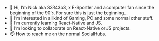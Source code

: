 - 👋 Hi, I’m Nick aka S3R43o3, x E-Sportler and a computer fan since the beginning of the 90`s.
  For sure this is just the beginning...  
- 👀 I’m interested in all kind of Gaming, PC and some normal other stuff.
- 🌱 I’m currently learning React-Native and JS.
- 💞️ I’m looking to collaborate on React-Native or JS projects.
- 📫 How to reach me on the normal SocialHubs.

<!---
sera619/sera619 is a ✨ special ✨ repository because its `README.md` (this file) appears on your GitHub profile.
You can click the Preview link to take a look at your changes.
--->
